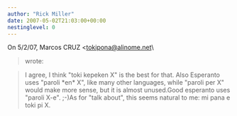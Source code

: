 ```yaml
---
author: "Rick Miller"
date: 2007-05-02T21:03:00+00:00
nestinglevel: 0
---
```

On 5/2/07, Marcos CRUZ <[tokipona@alinome.net](mailto://tokipona@alinome.net)\
> wrote:

> I agree, I think "toki kepeken X" is the best for that. Also
> Esperanto uses "paroli \*en\* X", like many other languages, while
> "paroli per X" would make more sense, but it is almost unused.Good esperanto uses "paroli X-e". ;-)As for "talk about", this seems natural to me: mi pana e toki pi X.
